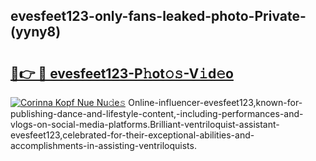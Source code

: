 ## evesfeet123-only-fans​-leaked-photo​-Private-(yyny8)


# <h2><a href="https://mediaupload.pro?title=evesfeet123&ref=git">🔗👉 🔴 evesfeet123-P𝚑ot𝚘𝚜-V𝚒d𝚎o</a></h2>

[![Corinna Kopf Nue Nu𝚍e𝚜](https://i.imgur.com/0qMVB7G.gif)](https://mediaupload.pro?title=evesfeet123&ref=git)
Online-influencer-evesfeet123,known-for-publishing-dance-and-lifestyle-content,-including-performances-and-vlogs-on-social-media-platforms.Brilliant-ventriloquist-assistant-evesfeet123,celebrated-for-their-exceptional-abilities-and-accomplishments-in-assisting-ventriloquists.  
